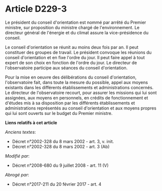 # Article D229-3

Le président du conseil d'orientation est nommé par arrêté du Premier ministre, sur proposition du ministre chargé de
l'environnement. Le directeur général de l'énergie et du climat assure la vice-présidence du conseil.

Le conseil d'orientation se réunit au moins deux fois par an. Il peut constituer des groupes de travail. Le président
convoque les réunions du conseil d'orientation et en fixe l'ordre du jour. Il peut faire appel à tout expert de son choix en
fonction de l'ordre du jour. Le directeur de l'observatoire participe aux séances du conseil d'orientation.

Pour la mise en oeuvre des délibérations du conseil d'orientation, l'observatoire fait, dans toute la mesure du possible,
appel aux moyens existants dans les différents établissements et administrations concernés. Le directeur de l'observatoire
recourt, pour assurer les missions qui lui sont assignées, aux moyens en personnels, en crédits de fonctionnement et d'études
mis à sa disposition par les différents établissements et administrations représentés au conseil d'orientation et aux moyens
propres qui lui sont ouverts sur le budget du Premier ministre.

**Liens relatifs à cet article**

_Anciens textes_:

  - Décret n°2002-328 du 8 mars 2002 - art. 3, v. init.
  - Décret n°2002-328 du 8 mars 2002 - art. 3 (Ab)

_Modifié par_:

  - Décret n°2008-680 du 9 juillet 2008 - art. 11 (V)

_Abrogé par_:

  - Décret n°2017-211 du 20 février 2017 - art. 4
